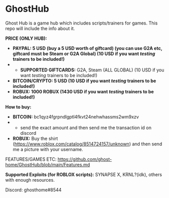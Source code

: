 # GhostHub
Ghost Hub is a game hub which includes scripts/trainers for games. This repo will include the info about it.

**PRICE (ONLY HUB):**
- **PAYPAL: 5 USD (buy a 5 USD worth of giftcard) (you can use G2A etc, giftcard must be Steam or G2A Global) (10 USD if you want *testing* trainers to be included!)**
- - **SUPPORTED GIFTCARDS:** G2A, Steam (ALL GLOBAL) (10 USD if you want *testing* trainers to be included!)
- **BITCOIN/CRYPTO: 5 USD (10 USD if you want *testing* trainers to be included!)**
- **ROBUX: 1000 ROBUX (1430 USD if you want *testing* trainers to be included!)**

**How to buy:**
- **BITCOIN:** bc1qyz4fgrpndlgptl4fkvt24nehwhassms2wm9xzv 
- - send the exact amount and then send me the transaction id on discord
- **ROBUX:** Buy the shirt (https://www.roblox.com/catalog/8514724157/unknown) and then send me a picture with your username.

FEATURES/GAMES ETC: https://github.com/ghost-home/GhostHub/blob/main/Features.md

**Supported Exploits (for ROBLOX scripts):** SYNAPSE X, KRNL?(idk), others with enough resources.

Discord: ghosthome#8544
